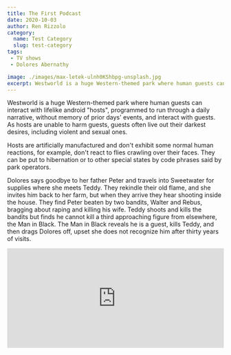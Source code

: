 ```yaml
---
title: The First Podcast
date: 2020-10-03
author: Ren Rizzolo
category:
  name: Test Category
  slug: test-category
tags: 
 - TV shows
 - Dolores Abernathy

image: ./images/max-letek-ulnh0KShbpg-unsplash.jpg
excerpt: Westworld is a huge Western-themed park where human guests can interact with lifelike android "hosts", programmed to run through a daily narrative, without memory of prior days' events, and interact with guests.
---
```


Westworld is a huge Western-themed park where human guests can interact with lifelike android "hosts", programmed to run through a daily narrative, without memory of prior days' events, and interact with guests. As hosts are unable to harm guests, guests often live out their darkest desires, including violent and sexual ones.

Hosts are artificially manufactured and don't exhibit some normal human reactions, for example, don't react to flies crawling over their faces. They can be put to hibernation or to other special states by code phrases said by park operators.

Dolores says goodbye to her father Peter and travels into Sweetwater for supplies where she meets Teddy. They rekindle their old flame, and she invites him back to her farm, but when they arrive they hear shooting inside the house. They find Peter beaten by two bandits, Walter and Rebus, bragging about raping and killing his wife. Teddy shoots and kills the bandits but finds he cannot kill a third approaching figure from elsewhere, the Man in Black. The Man in Black reveals he is a guest, kills Teddy, and then drags Dolores off, upset she does not recognize him after thirty years of visits.

<iframe src="https://open.spotify.com/embed/episode/7H57d62dFBqFyQ9913ybuI" width="100%" height="232" frameBorder="0" allowfullscreen="" allow="autoplay; clipboard-write; encrypted-media; fullscreen; picture-in-picture"></iframe>